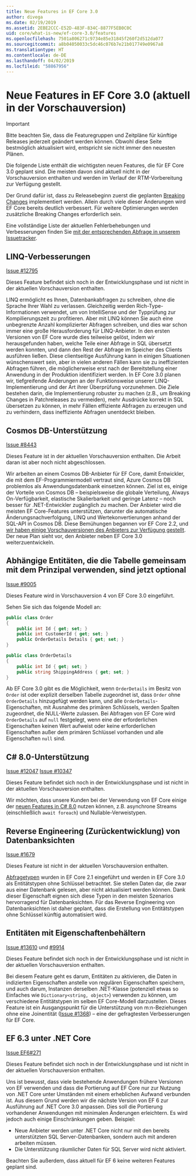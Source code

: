 ```yaml
---
title: Neue Features in EF Core 3.0
author: divega
ms.date: 02/19/2019
ms.assetid: 2EBE2CCC-E52D-483F-834C-8877F5EB0C0C
uid: core/what-is-new/ef-core-3.0/features
ms.openlocfilehash: 7501a806271c9734e85e31845f260f2d512da077
ms.sourcegitcommit: a8b04050033c5dc46c076b7e21b017749e0967a8
ms.translationtype: HT
ms.contentlocale: de-DE
ms.lasthandoff: 04/02/2019
ms.locfileid: "58867956"
---
```

# <a name="new-features-included-in-ef-core-30-currently-in-preview"></a>Neue Features in EF Core 3.0 (aktuell in der Vorschauversion)

> [!IMPORTANT]
> Bitte beachten Sie, dass die Featuregruppen und Zeitpläne für künftige Releases jederzeit geändert werden können. Obwohl diese Seite bestmöglich aktualisiert wird, entspricht sie nicht immer den neuesten Plänen.

Die folgende Liste enthält die wichtigsten neuen Features, die für EF Core 3.0 geplant sind.
Die meisten davon sind aktuell nicht in der Vorschauversion enthalten und werden im Verlauf der RTM-Vorbereitung zur Verfügung gestellt.

Der Grund dafür ist, dass zu Releasebeginn zuerst die geplanten [Breaking Changes](xref:core/what-is-new/ef-core-3.0/breaking-changes) implementiert werden.
Allein durch viele dieser Änderungen wird EF Core bereits deutlich verbessert.
Für weitere Optimierungen werden zusätzliche Breaking Changes erforderlich sein. 

Eine vollständige Liste der aktuellen Fehlerbehebungen und Verbesserungen finden Sie [mit der entsprechenden Abfrage in unserem Issuetracker](https://github.com/aspnet/EntityFrameworkCore/issues?q=is%3Aopen+is%3Aissue+milestone%3A3.0.0+sort%3Areactions-%2B1-desc).

## <a name="linq-improvements"></a>LINQ-Verbesserungen 

[Issue #12795](https://github.com/aspnet/EntityFrameworkCore/issues/12795)

Dieses Feature befindet sich noch in der Entwicklungsphase und ist nicht in der aktuellen Vorschauversion enthalten.

LINQ ermöglicht es Ihnen, Datenbankabfragen zu schreiben, ohne die Sprache Ihrer Wahl zu verlassen. Gleichzeitig werden Rich-Type-Informationen verwendet, um von IntelliSense und der Typprüfung zur Kompilierungszeit zu profitieren.
Aber mit LINQ können Sie auch eine unbegrenzte Anzahl komplizierter Abfragen schreiben, und dies war schon immer eine große Herausforderung für LINQ-Anbieter.
In den ersten Versionen von EF Core wurde dies teilweise gelöst, indem wir herausgefunden haben, welche Teile einer Abfrage in SQL übersetzt werden konnten, und dann den Rest der Abfrage im Speicher des Clients ausführen ließen.
Diese clientseitige Ausführung kann in einigen Situationen wünschenswert sein, aber in vielen anderen Fällen kann sie zu ineffizienten Abfragen führen, die möglicherweise erst nach der Bereitstellung einer Anwendung in der Produktion identifiziert werden.
In EF Core 3.0 planen wir, tiefgreifende Änderungen an der Funktionsweise unserer LINQ-Implementierung und der Art ihrer Überprüfung vorzunehmen.
Die Ziele bestehen darin, die Implementierung robuster zu machen (z.B., um Breaking Changes in Patchreleases zu vermeiden), mehr Ausdrücke korrekt in SQL übersetzen zu können, in mehr Fällen effiziente Abfragen zu erzeugen und zu verhindern, dass ineffiziente Abfragen unentdeckt bleiben.

## <a name="cosmos-db-support"></a>Cosmos DB-Unterstützung 

[Issue #8443](https://github.com/aspnet/EntityFrameworkCore/issues/8443)

Dieses Feature ist in der aktuellen Vorschauversion enthalten. Die Arbeit daran ist aber noch nicht abgeschlossen. 

Wir arbeiten an einem Cosmos DB-Anbieter für EF Core, damit Entwickler, die mit dem EF-Programmiermodell vertraut sind, Azure Cosmos DB problemlos als Anwendungsdatenbank einsetzen können.
Ziel ist es, einige der Vorteile von Cosmos DB – beispielsweise die globale Verteilung, Always On-Verfügbarkeit, elastische Skalierbarkeit und geringe Latenz – noch besser für .NET-Entwickler zugänglich zu machen.
Der Anbieter wird die meisten EF Core-Features unterstützen, darunter die automatische Änderungsnachverfolgung, LINQ und Wertekonvertierungen anhand der SQL-API in Cosmos DB.
Diese Bemühungen begannen vor EF Core 2.2, und [wir haben einige Vorschauversionen des Anbieters zur Verfügung gestellt](https://blogs.msdn.microsoft.com/dotnet/2018/10/17/announcing-entity-framework-core-2-2-preview-3/).
Der neue Plan sieht vor, den Anbieter neben EF Core 3.0 weiterzuentwickeln. 

## <a name="dependent-entities-sharing-the-table-with-the-principal-are-now-optional"></a>Abhängige Entitäten, die die Tabelle gemeinsam mit dem Prinzipal verwenden, sind jetzt optional

[Issue #9005](https://github.com/aspnet/EntityFrameworkCore/issues/9005)

Dieses Feature wird in Vorschauversion 4 von EF Core 3.0 eingeführt.

Sehen Sie sich das folgende Modell an:
```C#
public class Order
{
    public int Id { get; set; }
    public int CustomerId { get; set; }
    public OrderDetails Details { get; set; }
}

public class OrderDetails
{
    public int Id { get; set; }
    public string ShippingAddress { get; set; }
}
```

Ab EF Core 3.0 gibt es die Möglichkeit, wenn `OrderDetails` im Besitz von `Order` ist oder explizit derselben Tabelle zugeordnet ist, dass `Order` ohne `OrderDetails` hinzugefügt werden kann, und alle `OrderDetails`-Eigenschaften, mit Ausnahme des primären Schlüssels, werden Spalten zugeordnet, die NULL-Werte zulassen.
Bei Abfragen von EF Core wird `OrderDetails` auf `null` festgelegt, wenn eine der erforderlichen Eigenschaften keinen Wert aufweist oder keine erforderlichen Eigenschaften außer dem primären Schlüssel vorhanden und alle Eigenschaften `null` sind.

## <a name="c-80-support"></a>C# 8.0-Unterstützung

[Issue #12047](https://github.com/aspnet/EntityFrameworkCore/issues/12047)
[Issue #10347](https://github.com/aspnet/EntityFrameworkCore/issues/10347)

Dieses Feature befindet sich noch in der Entwicklungsphase und ist nicht in der aktuellen Vorschauversion enthalten.

Wir möchten, dass unsere Kunden bei der Verwendung von EF Core einige der [neuen Features in C# 8.0](https://blogs.msdn.microsoft.com/dotnet/2018/11/12/building-c-8-0/) nutzen können, z.B. asynchrone Streams (einschließlich `await foreach`) und Nullable-Verweistypen.

## <a name="reverse-engineering-of-database-views"></a>Reverse Engineering (Zurückentwicklung) von Datenbanksichten

[Issue #1679](https://github.com/aspnet/EntityFrameworkCore/issues/1679)

Dieses Feature ist nicht in der aktuellen Vorschauversion enthalten.

[Abfragetypen](xref:core/modeling/query-types) wurden in EF Core 2.1 eingeführt und werden in EF Core 3.0 als Entitätstypen ohne Schlüssel betrachtet. Sie stellen Daten dar, die zwar aus einer Datenbank gelesen, aber nicht aktualisiert werden können.
Dank dieser Eigenschaft eignen sich diese Typen in den meisten Szenarios hervorragend für Datenbanksichten. Für das Reverse Engineering von Datenbanksichten ist daher geplant, dass die Erstellung von Entitätstypen ohne Schlüssel künftig automatisiert wird.

## <a name="property-bag-entities"></a>Entitäten mit Eigenschaftenbehältern

[Issue #13610](https://github.com/aspnet/EntityFrameworkCore/issues/13610) und [#9914](https://github.com/aspnet/EntityFrameworkCore/issues/9914)

Dieses Feature befindet sich noch in der Entwicklungsphase und ist nicht in der aktuellen Vorschauversion enthalten. 

Bei diesem Feature geht es darum, Entitäten zu aktivieren, die Daten in indizierten Eigenschaften anstelle von regulären Eigenschaften speichern, und auch darum, Instanzen derselben .NET-Klasse (potenziell etwas so Einfaches wie `Dictionary<string, object>`) verwenden zu können, um verschiedene Entitätstypen im selben EF Core-Modell darzustellen.
Dieses Feature ist ein Ausgangspunkt für die Unterstützung von m:n-Beziehungen ohne eine Joinentität ([Issue #1368](https://github.com/aspnet/EntityFrameworkCore/issues/1368)) – eine der gefragtesten Verbesserungen für EF Core.

## <a name="ef-63-on-net-core"></a>EF 6.3 unter .NET Core

[Issue EF6#271](https://github.com/aspnet/EntityFramework6/issues/271)

Dieses Feature befindet sich noch in der Entwicklungsphase und ist nicht in der aktuellen Vorschauversion enthalten. 

Uns ist bewusst, dass viele bestehende Anwendungen frühere Versionen von EF verwenden und dass die Portierung auf EF Core nur zur Nutzung von .NET Core unter Umständen mit einem erheblichen Aufwand verbunden ist.
Aus diesem Grund werden wir die nächste Version von EF 6 zur Ausführung auf .NET Core 3.0 anpassen.
Dies soll die Portierung vorhandener Anwendungen mit minimalen Änderungen erleichtern.
Es wird jedoch auch einige Einschränkungen geben. Beispiel:
- Neue Anbieter werden unter .NET Core nicht nur mit den bereits unterstützten SQL Server-Datenbanken, sondern auch mit anderen arbeiten müssen.
- Die Unterstützung räumlicher Daten für SQL Server wird nicht aktiviert.

Beachten Sie außerdem, dass aktuell für EF 6 keine weiteren Features geplant sind.
